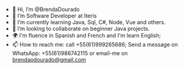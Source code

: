 - 👋 Hi, I’m @BrendaDourado
- 👀 I’m Software Developer at Iteris 
- 🌱 I’m currently learning Java, Sql, C#, Node, Vue and others.
- 💞 I’m looking to collaborate on beginner Java projects.
- 🌍 I'm fluence in Spanish and French and I'm learn English;
- 📫 How to reach me: call +55(61)999265686; Send a message on WhatsApp: +55(61)986742115 or email-me on brendapdourado@gmail.com

<!---
BrendaDourado/BrendaDourado is a ✨ special ✨ repository because its `README.md` (this file) appears on your GitHub profile.
You can click the Preview link to take a look at your changes.
--->
